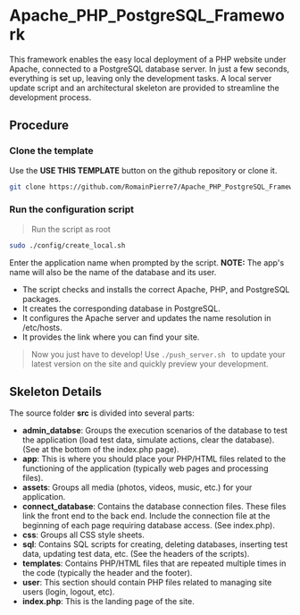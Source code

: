# Apache_PHP_PostgreSQL_Framework

This framework enables the easy local deployment of a PHP website under Apache, connected to a PostgreSQL database server. In just a few seconds, everything is set up, leaving only the development tasks. A local server update script and an architectural skeleton are provided to streamline the development process.

## Procedure

### Clone the template

Use the **USE THIS TEMPLATE** button on the github repository or clone it.

```bash
git clone https://github.com/RomainPierre7/Apache_PHP_PostgreSQL_Framework.git
```

### Run the configuration script

> Run the script as root

```bash
sudo ./config/create_local.sh
```

Enter the application name when prompted by the script. **NOTE:** The app's name will also be the name of the database and its user.

* The script checks and installs the correct Apache, PHP, and PostgreSQL packages.
* It creates the corresponding database in PostgreSQL.
* It configures the Apache server and updates the name resolution in /etc/hosts.
* It provides the link where you can find your site.

> Now you just have to develop! Use ```./push_server.sh ``` to update your latest version on the site and quickly preview your development.

## Skeleton Details

The source folder **src** is divided into several parts:

* **admin_databse**: Groups the execution scenarios of the database to test the application (load test data, simulate actions, clear the database). (See at the bottom of the index.php page).
* **app**: This is where you should place your PHP/HTML files related to the functioning of the application (typically web pages and processing files).
* **assets**: Groups all media (photos, videos, music, etc.) for your application.
* **connect_database**: Contains the database connection files. These files link the front end to the back end. Include the connection file at the beginning of each page requiring database access. (See index.php).
* **css**: Groups all CSS style sheets.
* **sql**: Contains SQL scripts for creating, deleting databases, inserting test data, updating test data, etc. (See the headers of the scripts).
* **templates**: Contains PHP/HTML files that are repeated multiple times in the code (typically the header and the footer).
* **user**: This section should contain PHP files related to managing site users (login, logout, etc).
* **index.php**: This is the landing page of the site.